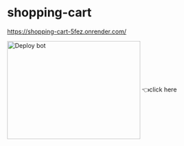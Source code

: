 # shopping-cart
https://shopping-cart-5fez.onrender.com/

<a href="https://shopping-cart-5fez.onrender.com/" target="blank"><img align="center" src="https://i.ibb.co/cT7ZsYD/IMG-20230721-WA0053.png" alt="Deploy bot" height="230" width="310" /></a>
👈click here 
